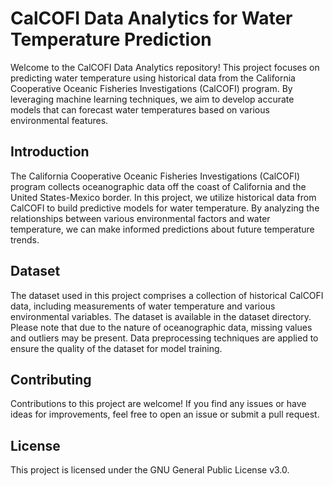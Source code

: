 # CalCOFI Data Analytics for Water Temperature Prediction

Welcome to the CalCOFI Data Analytics repository! 
This project focuses on predicting water temperature using historical data from the California Cooperative Oceanic Fisheries Investigations (CalCOFI) program. By leveraging machine learning techniques, we aim to develop accurate models that can forecast water temperatures based on various environmental features.

## Introduction
The California Cooperative Oceanic Fisheries Investigations (CalCOFI) program collects oceanographic data off the coast of California and the United States-Mexico border. In this project, we utilize historical data from CalCOFI to build predictive models for water temperature. By analyzing the relationships between various environmental factors and water temperature, we can make informed predictions about future temperature trends.

## Dataset

The dataset used in this project comprises a collection of historical CalCOFI data, including measurements of water temperature and various environmental variables. The dataset is available in the dataset directory. Please note that due to the nature of oceanographic data, missing values and outliers may be present. Data preprocessing techniques are applied to ensure the quality of the dataset for model training.

## Contributing

Contributions to this project are welcome! If you find any issues or have ideas for improvements, feel free to open an issue or submit a pull request.

## License

This project is licensed under the GNU General Public License v3.0.
